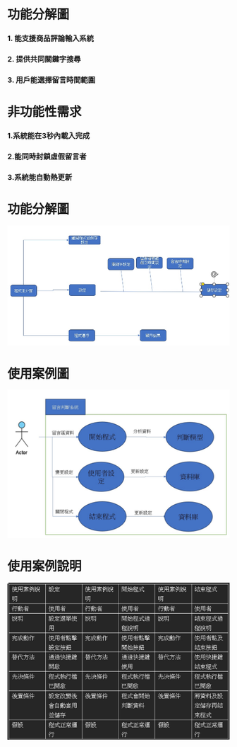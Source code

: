 # 功能分解圖
### 1.	能支援商品評論輸入系統
### 2.	提供共同關鍵字搜尋
### 3. 用戶能選擇留言時間範圍

# 非功能性需求
### 1.系統能在3秒內載入完成
### 2.能同時封鎖虛假留言者
### 3.系統能自動熱更新

# 功能分解圖
 ![](功能分解圖.jpg)

# 使用案例圖
![](使用流程.jpg)

# 使用案例說明
![](使用案例說明.jpg)
